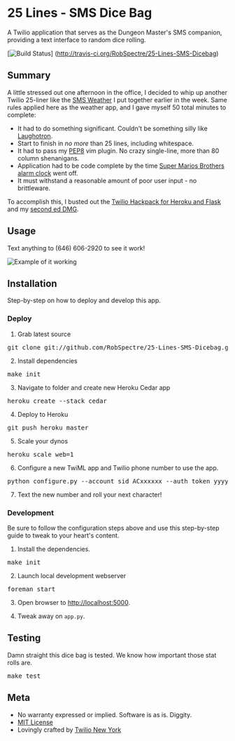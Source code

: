 # 25 Lines - SMS Dice Bag 

A Twilio application that serves as the Dungeon Master's SMS companion,
providing a text interface to random dice rolling.

[![Build
Status](https://secure.travis-ci.org/RobSpectre/25-Lines-SMS-Dicebag.png)]
(http://travis-ci.org/RobSpectre/25-Lines-SMS-Dicebag)


## Summary

A little stressed out one afternoon in the office, I decided to whip up another
Twilio 25-liner like the [SMS
Weather](https://github.com/RobSpectre/25-Lines-SMS-Weather) I put together earlier in the week.
Same rules applied here as the weather app, and I gave myself 50 total minutes
to complete:

* It had to do something significant.  Couldn't be something silly like
  [Laughotron](http://www.laughotron.com/).
* Start to finish in *no more* than 25 lines, including whitespace.
* It had to pass my [PEP8](http://www.python.org/dev/peps/pep-0008/) vim plugin.
  No crazy single-line, more than 80 column shenanigans.
* Application had to be code complete by the time [Super Marios Brothers alarm
  clock](http://www.cutesense.com/detail.php?pID=1545&title=Super-Mario-%26amp%3B--Yoshi-Stainless--Mini-Table-Alarm-Clock)
  went off.
* It must withstand a reasonable amount of poor user input - no brittleware.

To accomplish this, I busted out the [Twilio Hackpack for Heroku and
Flask](https://github.com/RobSpectre/Twilio-Hackpack-for-Heroku-and-Flask) and
my [second ed
DMG](http://www.amazon.com/Dungeon-Masters-Guide-Advanced-Dragons/dp/0880387297).

## Usage

Text anything to (646) 606-2920 to see it work!

![Example of it
working](https://raw.github.com/RobSpectre/25-Lines-SMS-Dicebag/master/images/usage.png)


## Installation

Step-by-step on how to deploy and develop this app.

### Deploy 

1) Grab latest source
<pre>
git clone git://github.com/RobSpectre/25-Lines-SMS-Dicebag.git 
</pre>

2) Install dependencies
<pre>
make init
</pre>

3) Navigate to folder and create new Heroku Cedar app
<pre>
heroku create --stack cedar
</pre>

4) Deploy to Heroku
<pre>
git push heroku master
</pre>

5) Scale your dynos
<pre>
heroku scale web=1
</pre>

6) Configure a new TwiML app and Twilio phone number to use the app.
<pre>
python configure.py --account_sid ACxxxxxx --auth_token yyyyyyy -n -N
</pre>

7) Text the new number and roll your next character!


### Development

Be sure to follow the configuration steps above and use this step-by-step guide to tweak to your heart's content.

1) Install the dependencies.
<pre>
make init
</pre>

2) Launch local development webserver
<pre>
foreman start
</pre>

3) Open browser to [http://localhost:5000](http://localhost:5000).

4) Tweak away on `app.py`.


## Testing

Damn straight this dice bag is tested.  We know how important those stat rolls
are.

<pre>
make test
</pre>



## Meta 

* No warranty expressed or implied.  Software is as is. Diggity.
* [MIT License](http://www.opensource.org/licenses/mit-license.html)
* Lovingly crafted by [Twilio New
 York](http://www.meetup.com/Twilio/New-York-NY/) 
